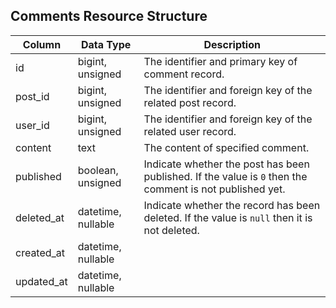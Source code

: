 ## Comments Resource Structure

| Column | Data Type | Description |
| ------ | --------- | ----------- |
| id | bigint, unsigned | The identifier and primary key of comment record. |
| post_id | bigint, unsigned | The identifier and foreign key of the related post record. |
| user_id | bigint, unsigned | The identifier and foreign key of the related user record. |
| content | text | The content of specified comment. |
| published | boolean, unsigned | Indicate whether the post has been published. If the value is `0` then the comment is not published yet. |
| deleted_at | datetime, nullable | Indicate whether the record has been deleted. If the value is `null` then it is not deleted. |
| created_at | datetime, nullable |  |
| updated_at | datetime, nullable |  |

